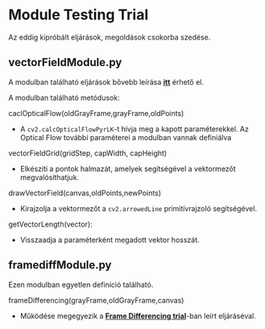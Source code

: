 # Module Testing Trial

Az eddig kipróbált eljárások, megoldások csokorba szedése.


## vectorFieldModule.py

A modulban található eljárások bővebb leírása [**itt**](https://github.com/DanielNagy97/szakdolgozat/tree/master/Python-OpenCV/Testing/Lucas-Kanade) érhető el.

A modulban található metódusok:

caclOpticalFlow(oldGrayFrame,grayFrame,oldPoints)
- A `cv2.calcOpticalFlowPyrLK`-t hívja meg a kapott paraméterekkel. Az Optical Flow további paraméterei a modulban vannak definiálva

vectorFieldGrid(gridStep, capWidth, capHeight)
- Elkészíti a pontok halmazát, amelyek segítségével a vektormezőt megvalósíthatjuk.
    
drawVectorField(canvas,oldPoints,newPoints)
- Kirajzolja a vektormezőt a `cv2.arrowedLine` primitívrajzoló segítségével.

getVectorLength(vector):
- Visszaadja a paraméterként megadott vektor hosszát.


## framediffModule.py

Ezen modulban egyetlen definíció található.

frameDifferencing(grayFrame,oldGrayFrame,canvas)
- Működése megegyezik a [**Frame Differencing trial**](https://github.com/DanielNagy97/szakdolgozat/tree/master/Python-OpenCV/Testing/FrameDifferencing)-ban leírt eljáráséval.
